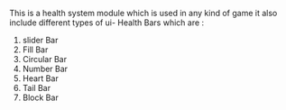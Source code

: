 This is a health system module which is used in any kind of game it also include different types of ui- Health Bars which are :
1) slider Bar
2) Fill Bar
3) Circular Bar
4) Number Bar
5) Heart Bar
6) Tail Bar
7) Block Bar
